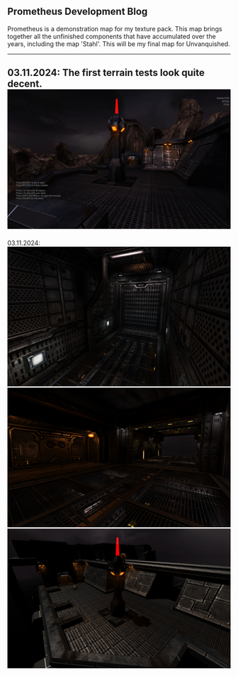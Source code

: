 ## Prometheus Development Blog

Prometheus is a demonstration map for my texture pack. 
This map brings together all the unfinished components that have accumulated over the years, 
including the map 'Stahl'. This will be my final map for Unvanquished.

--- 
03.11.2024:
The first terrain tests look quite decent.
![header](unvanquished_2024-11-04_185849_000.jpg) 
--- 
03.11.2024:
![header](unvanquished_2024-11-03_185743_000.jpg) 
![header](unvanquished_2024-11-03_185718_000.jpg) 
![header](unvanquished_2024-11-03_185705_000.jpg) 

